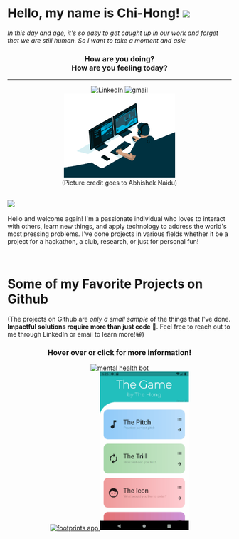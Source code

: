 <!--
**TheHong/TheHong** is a ✨ _special_ ✨ repository because its `README.md` (this file) appears on your GitHub profile.

Here are some ideas to get you started:

- 🔭 I’m currently working on ...
- 🌱 I’m currently learning ...
- 👯 I’m looking to collaborate on ...
- 🤔 I’m looking for help with ...
- 💬 Ask me about ...
- 📫 How to reach me: ...
- 😄 Pronouns: ...
- ⚡ Fun fact: ...
-->


<h1> Hello, my name is Chi-Hong! <img src = "https://raw.githubusercontent.com/MartinHeinz/MartinHeinz/master/wave.gif" width = 30px> </h1>

*In this day and age, it's so easy to get caught up in our work and forget that we are still human. So I want to take a moment and ask:*

<h3 align="center">
  How are you doing?<br/>
  How are you feeling today?
</h3>

---

<div align="center">
  <a href="https://www.linkedin.com/in/cheung-chihong/" target="_blank">
    <img alt="LinkedIn" src="https://img.shields.io/badge/my%20LinkedIn-0077B5?style=for-the-badge&logo=linkedin&logoColor=white">
  </a>  
  <a href="mailto:chcheung.office@gmail.com">
    <img src="https://img.shields.io/badge/my%20email-EA4335?style=for-the-badge&logo=gmail&logoColor=white" alt="gmail" />
  </a>
</div>

<div align="center" title="Picture credit goes to https://github.com/abhisheknaiidu">
  <img src="media\abhisheknaiidu_coding_gif.gif" width="250"/>
</div>
<div align="center">
  (Picture credit goes to Abhishek Naidu)
</div>
  
<br/>
<p>
  <a href="https://github.com/DenverCoder1/readme-typing-svg"><img src="https://readme-typing-svg.herokuapp.com?&font=IBM+Plex+Sans&color=abcdef&size=20&lines=Welcome+to+my+GitHub+Profile!;Here's+why+I+work...;Goal+1.+To+be+impactful;Goal+2.+To+use+my+skills+and+experiences;Goal+3.+To+continue+learning;Goal+4.+To+gain+new+perspectives" /></a>
</p>

Hello and welcome again! I'm a passionate individual who loves to interact with others, learn new things, and apply technology to address the world's most pressing problems. I've done projects in various fields whether it be a project for a hackathon, a club, research, or just for personal fun!

<br/>

<!--
<div align="center">
  <a href="https://github.com/TheHong">
    <img align="center" src="https://github-readme-stats.vercel.app/api?username=TheHong&show_icons=true&hide=stars&hide_border=true&count_private=true&include_all_commits=true&custom_title=Github Activity" alt="TheHong's GitHub Stats" />
  </a>
  <a href="https://github.com/TheHong">
    <img align="center" src="https://github-readme-stats.vercel.app/api?username=TheHong&layout=compact&hide_border=true&langs_count=6&custom_title=Language Stats on Github" alt="TheHong's Language Stats" />
  </a>
</div>
-->

<h1> Some of my Favorite Projects on Github</h1>

(The projects on Github are *only a small sample* of the things that I've done. **Impactful solutions require more than just code** 💪. Feel free to reach out to me through LinkedIn or email to learn more!😀)

<h3 align="center">Hover over or click for more information!</h3>

<div align="center">
  <a title="TheHong/Mental-Health-Bot" href="https://github.com/TheHong/Mental-Health-Bot">
    <img src="media/felix.gif" alt="mental health bot" width="400"/>
  </a>
</div>

<div align="center">
  <a title="caitlinstanton/ivyhacks" href="https://github.com/caitlinstanton/ivyhacks">
    <img src="media/footprints.gif" alt="footprints app" width="200"/>
  </a>
  <a title="TheHong/TheGame" href="https://github.com/TheHong/TheGame">
    <img src="media/TheGame.gif" alt="footprints app" width="200"/>
  </a>
</div>
